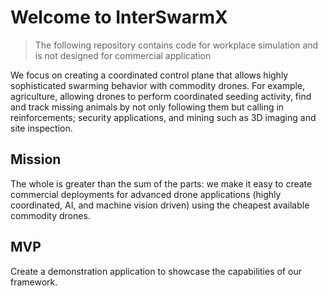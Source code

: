 # Welcome to InterSwarmX

> The following repository contains code for workplace simulation and is not designed for commercial application

We focus on creating a coordinated control plane that allows highly sophisticated swarming behavior with commodity drones. For example, agriculture, allowing drones to perform coordinated seeding activity, find and track missing animals by not only following them but calling in reinforcements; security applications, and mining such as 3D imaging and site inspection.

## Mission

The whole is greater than the sum of the parts: we make it easy to create commercial deployments for advanced drone applications (highly coordinated, AI, and machine vision driven) using the cheapest available commodity drones.

## MVP

Create a demonstration application to showcase the capabilities of our framework.